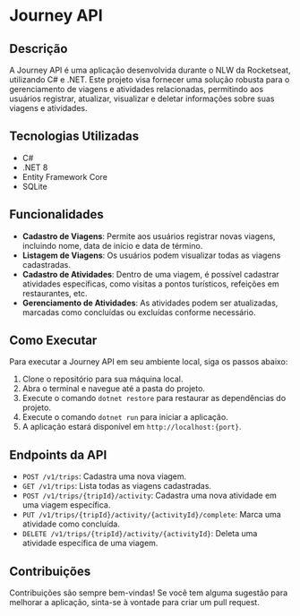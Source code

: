 # Journey API

## Descrição
A Journey API é uma aplicação desenvolvida durante o NLW da Rocketseat, utilizando C# e .NET. Este projeto visa fornecer uma solução robusta para o gerenciamento de viagens e atividades relacionadas, permitindo aos usuários registrar, atualizar, visualizar e deletar informações sobre suas viagens e atividades.

## Tecnologias Utilizadas
- C#
- .NET 8
- Entity Framework Core
- SQLite

## Funcionalidades
- **Cadastro de Viagens**: Permite aos usuários registrar novas viagens, incluindo nome, data de início e data de término.
- **Listagem de Viagens**: Os usuários podem visualizar todas as viagens cadastradas.
- **Cadastro de Atividades**: Dentro de uma viagem, é possível cadastrar atividades específicas, como visitas a pontos turísticos, refeições em restaurantes, etc.
- **Gerenciamento de Atividades**: As atividades podem ser atualizadas, marcadas como concluídas ou excluídas conforme necessário.

## Como Executar
Para executar a Journey API em seu ambiente local, siga os passos abaixo:

1. Clone o repositório para sua máquina local.
2. Abra o terminal e navegue até a pasta do projeto.
3. Execute o comando `dotnet restore` para restaurar as dependências do projeto.
4. Execute o comando `dotnet run` para iniciar a aplicação.
5. A aplicação estará disponível em `http://localhost:{port}`.

## Endpoints da API
- `POST /v1/trips`: Cadastra uma nova viagem.
- `GET /v1/trips`: Lista todas as viagens cadastradas.
- `POST /v1/trips/{tripId}/activity`: Cadastra uma nova atividade em uma viagem específica.
- `PUT /v1/trips/{tripId}/activity/{activityId}/complete`: Marca uma atividade como concluída.
- `DELETE /v1/trips/{tripId}/activity/{activityId}`: Deleta uma atividade específica de uma viagem.

## Contribuições
Contribuições são sempre bem-vindas! Se você tem alguma sugestão para melhorar a aplicação, sinta-se à vontade para criar um pull request.
